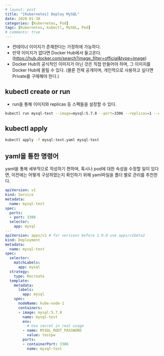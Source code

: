 ```yaml
---
# layout: post
title: "[Kubernetes] Deploy MySQL"
date: 2020-01-30
categories: [Kubernetes, Pod]
tags: [Kubernetes, kubectl, MySQL, Pod]
# comments: true
---
```


- 컨테이너 이미지가 존재한다는 가정하에 가능하다.
- 만약 이미지가 없다면 Docker Hub에서 들고온다.
(https://hub.docker.com/search?image_filter=official&type=image)
- Docker Hub의 공식적인 이미지가 아닌 것은 직접 만들어야 하며, 그 이미지를 Docker Hub에 올릴 수 있다.
(물론 전체 공개이며, 개인적으로 사용하고 싶다면 Private를 구매해야 한다.)

## kubectl create or run

- run을 통해 이미지와 replicas 등 스펙들을 설정할 수 있다.

```bash
kubectl run mysql-test --image=mysql:5.7.8 --port=3306 --replicas=1 --env="MYSQL_ROOT_PASSWORD=testpw" --env="MYSQL_DATABASE=testdb"
```

## kubectl apply

```bash
kubectl apply -f mysql-test.yaml mysql-test
```

## yaml을 통한 명령어

yaml을 통해 세부적으로 작성하기 편하며,
혹시나 pod에 대한 속성을 수정할 일이 있다면, 이전에는 어떻게 구성하였는지 확인하기 위해 yaml파일을 폴더 별로 관리를 추천한다.

```yaml
apiVersion: v1
kind: Service
metadata:
  name: mysql-test
spec:
  ports:
  - port: 3306
  selector:
    app: mysql
---
apiVersion: apps/v1 # for versions before 1.9.0 use apps/v1beta2
kind: Deployment
metadata:
  name: mysql-test
spec:
  selector:
    matchLabels:
      app: mysql
  strategy:
    type: Recreate
  template:
    metadata:
      labels:
        app: mysql
    spec:
      nodeName: kube-node-1
      containers:
      - image: mysql:5.7.8
        name: mysql-test
        env:
          # Use secret in real usage
        - name: MYSQL_ROOT_PASSWORD
          value: testpw
        ports:
        - containerPort: 3306
          name: mysql-test
```
